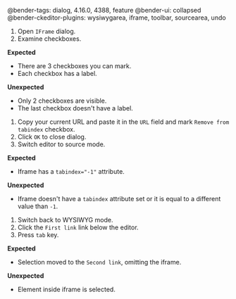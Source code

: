 @bender-tags: dialog, 4.16.0, 4388, feature
@bender-ui: collapsed
@bender-ckeditor-plugins: wysiwygarea, iframe, toolbar, sourcearea, undo

1. Open `IFrame` dialog.
1. Examine checkboxes.

  **Expected**

  * There are 3 checkboxes you can mark.
  * Each checkbox has a label.

  **Unexpected**

  * Only 2 checkboxes are visible.
  * The last checkbox doesn't have a label.

1. Copy your current URL and paste it in the `URL` field and mark `Remove from tabindex` checkbox.
1. Click `OK` to close dialog.
1. Switch editor to source mode.

  **Expected**

  * Iframe has a `tabindex="-1"` attribute.

  **Unexpected**

  * Iframe doesn't have a `tabindex` attribute set or it is equal to a different value than `-1`.

1. Switch back to WYSIWYG mode.
1. Click the `First link` link below the editor.
1. Press `tab` key.

  **Expected**

  * Selection moved to the `Second link`, omitting the iframe.

  **Unexpected**

  * Element inside iframe is selected.
